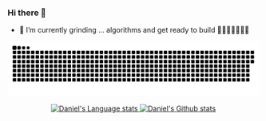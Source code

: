 ### Hi there 👋

- 🌱 I’m currently grinding ... algorithms and get ready to build 🚀🚀🚀🚀🚀🚀🚀

<!--
**danielsss/danielsss** is a ✨ _special_ ✨ repository because its `README.md` (this file) appears on your GitHub profile.

Here are some ideas to get you started:

- 🔭 I’m currently working on ...
- 🌱 I’m currently learning ...
- 👯 I’m looking to collaborate on ...
- 🤔 I’m looking for help with ...
- 💬 Ask me about ...
- 📫 How to reach me: ...
- 😄 Pronouns: ...
- ⚡ Fun fact: ...
-->

<a href=#><img src="contributions.svg"></a>

<div align="center">
<a href="https://github.com/danielsss/github-readme-stats#gh-dark-mode-only">
<img height=200 src="https://github-readme-stats-danielsss.vercel.app/api/top-langs/?username=danielsss&layout=compact&langs_count=10&hide_border=true&role=owner,collaborator&theme=default#gh-dark-mode-only" alt="Daniel's Language stats" />
</>
<a href="https://github.com/danielsss/github-readme-stats#gh-dark-mode-only">
<img height=200 src="https://github-readme-stats-danielsss.vercel.app/api?username=danielsss&show_icons=true&count_private=true&line_height=28&hide_border=true&card_width=450&include_all_commits=true&role=owner,collaborator&exclude_repo=github-readme-stats&theme=dark&bg_color=000000#gh-dark-mode-only" alt="Daniel's Github stats" />
</a>
</div>
